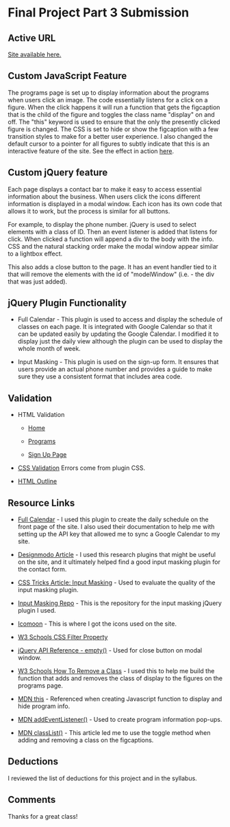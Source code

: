 # Final Project Part 3 Submission

## Active URL

[Site available here.](http://walkerportfolio.com/project_final3_walker_jon/)

## Custom JavaScript Feature

The programs page is set up to display information about the programs when users click an image. The code essentially listens for a click on a figure. When the click happens it will run a function that gets the figcaption that is the child of the figure and toggles the class name "display" on and off. The "this" keyword is used to ensure that the only the presently clicked figure is changed. The CSS is set to hide or show the figcaption with a few transition styles to make for a better user experience. I also changed the default cursor to a pointer for all figures to subtly indicate that this is an interactive feature of the site. See the effect in action [here](http://walkerportfolio.com/project_final3_walker_jon/programs.html).

## Custom jQuery feature

Each page displays a contact bar to make it easy to access essential information about the business. When users click the icons different information is displayed in a modal window. Each icon has its own code that allows it to work, but the process is similar for all buttons.

For example, to display the phone number. jQuery is used to select elements with a class of ID. Then an event listener is added that listens for click. When clicked a function will append a div to the body with the info. CSS and the natural stacking order make the modal window appear similar to a lightbox effect.

This also adds a close button to the page. It has an event handler tied to it that will remove the elements with the id of "modelWindow" (i.e. - the div that was just added).

## jQuery Plugin Functionality

* Full Calendar - This plugin is used to access and display the schedule of classes on each page. It is integrated with Google Calendar so that it can be updated easily by updating the Google Calendar. I modified it to display just the daily view although the plugin can be used to display the whole month of week.

* Input Masking - This plugin is used on the sign-up form. It ensures that users provide an actual phone number and provides a guide to make sure they use a consistent format that includes area code.

## Validation

* HTML Validation

    * [Home](https://validator.w3.org/nu/?doc=http%3A%2F%2Fwalkerportfolio.com%2Fproject_final_walker_jon%2F)

    * [Programs](https://validator.w3.org/nu/?doc=http%3A%2F%2Fwalkerportfolio.com%2Fproject_final_walker_jon%2Fprograms.html)

    * [Sign Up Page](https://validator.w3.org/nu/?doc=http%3A%2F%2Fwalkerportfolio.com%2Fproject_final_walker_jon%2Fsignup.html)

* [CSS Validation](https://jigsaw.w3.org/css-validator/validator?uri=http%3A%2F%2Fwalkerportfolio.com%2Fproject_final_walker_jon%2Fsignup.html&profile=css3&usermedium=all&warning=1&vextwarning=&lang=en) Errors come from plugin CSS.

* [HTML Outline](https://gsnedders.html5.org/outliner/process.py?url=http%3A%2F%2Fwalkerportfolio.com%2Fproject_final_walker_jon%2F)

## Resource Links

* [Full Calendar](https://fullcalendar.io/) - I used this plugin to create the daily schedule on the front page of the site. I also used their documentation to help me with setting up the API key that allowed me to sync a Google Calendar to my site.

* [Designmodo Article](https://designmodo.com/free-jquery-plugins-2016/) - I used this research plugins that might be useful on the site, and it ultimately helped find a good input masking plugin for the contact form.

* [CSS Tricks Article: Input Masking](https://css-tricks.com/input-masking/) - Used to evaluate the quality of the input masking plugin.

* [Input Masking Repo](https://github.com/RobinHerbots/Inputmask) - This is the repository for the input masking jQuery plugin I used.

* [Icomoon](https://icomoon.io/#preview-free) - This is where I got the icons used on the site.

* [W3 Schools CSS Filter Property](https://www.w3schools.com/cssref/css3_pr_filter.asp)

* [jQuery API Reference - empty()](https://api.jquery.com/empty/) - Used for close button on modal window.

* [W3 Schools How To Remove a Class](https://www.w3schools.com/howto/howto_js_remove_class.asp) - I used this to help me build the function that adds and removes the class of display to the figures on the programs page.

* [MDN this](https://developer.mozilla.org/en-US/docs/Web/JavaScript/Reference/Operators/this) - Referenced when creating Javascript function to display and hide program info.

* [MDN addEventListener()](https://developer.mozilla.org/en-US/docs/Web/API/EventTarget/addEventListener) - Used to create program information pop-ups.

* [MDN classList()](https://developer.mozilla.org/en-US/docs/Web/API/Element/classList) - This article led me to use the toggle method when adding and removing a class on the figcaptions.

## Deductions

I reviewed the list of deductions for this project and in the syllabus.

## Comments

Thanks for a great class!
